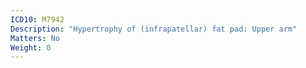 ```yaml
---
ICD10: M7942
Description: "Hypertrophy of (infrapatellar) fat pad: Upper arm"
Matters: No
Weight: 0
---
```


